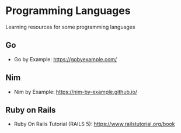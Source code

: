 # Programming Languages
Learning resources for some programming languages
## Go
  * Go by Example: https://gobyexample.com/

## Nim
   * Nim by Example: https://nim-by-example.github.io/

## Ruby on Rails
   * Ruby On Rails Tutorial (RAILS 5): https://www.railstutorial.org/book
